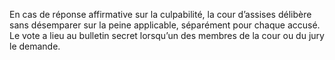 En cas de réponse affirmative sur la culpabilité, la cour d’assises délibère sans désemparer sur la peine applicable, séparément pour chaque accusé.
Le vote a lieu au bulletin secret lorsqu’un des membres de la cour ou du jury le demande.